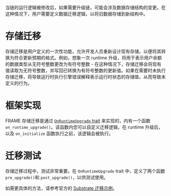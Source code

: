 当链的运行逻辑被修改后，如果需要升级链，可能会涉及数据存储结构的变更。在这种情况下，用户需要定义数据迁移逻辑，以将旧数据存储到新结构中。

# 存储迁移

存储迁移是用户定义的一次性功能，允许开发人员重新设计现有存储，以便将其转换为符合更新预期的格式。例如，想象一次 runtime 升级，将用于表示用户余额的数据类型从无符号整数更改为有符号整数 - 在这种情况下，存储迁移会将现有值读取为无符号整数，并写回已转换为有符号整数的更新值。如果在需要时未执行存储迁移，将导致运行时执行引擎错误解释表示运行时状态的存储值，从而导致未定义的行为。

# 框架实现

FRAME 存储迁移是通过 [`OnRuntimeUpgrade` trait](https://paritytech.github.io/substrate/master/frame_support/traits/trait.OnRuntimeUpgrade.html) 来实现的，内有一个函数 `on_runtime_upgrade()`。该函数内您可以自定义迁移逻辑，在 runtime 升级后，以及 `on_initialize` 函数执行之前，该逻辑会被执行。

# 迁移测试

存储迁移过程中，测试非常重要。在 `OnRuntimeUpgrade` trait 中，定义了两个函数 `pre_upgrade()`和 `post_upgrade()`，以供测试使用。

如需更具体的方法，请参考官方的 [Substrate 迁移示例](https://github.com/paritytech/substrate/pulls?q=is%3Apr+is%3Aclosed+label%3AE0-runtime_migration)。
